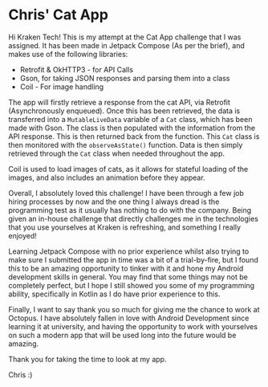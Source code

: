 # Chris' Cat App

Hi Kraken Tech! This is my attempt at the Cat App challenge that I was assigned. It has been made in Jetpack Compose (As per the brief), and makes use of the following libraries:

- Retrofit & OkHTTP3 - for API Calls
- Gson, for taking JSON responses and parsing them into a class
- Coil - For image handling

The app will firstly retrieve a response from the cat API, via Retrofit (Asynchronously enqueued). Once this has been retrieved, the data is transferred into a `MutableLiveData`  variable of a `Cat` class, which has been made with Gson. The class is then populated with the information from the API response. This is then returned back from the function. This `Cat` class is then monitored with the `observeAsState()` function. Data is then simply retrieved through the `Cat` class when needed throughout the app.

Coil is used to load images of cats, as it allows for stateful loading of the images, and also includes an animation before they appear.

Overall, I absolutely loved this challenge! I have been through a few job hiring processes by now and the one thing I always dread is the programming test as it usually has nothing to do with the company. Being given an in-house challenge that directly challenges me in the technologies that you use yourselves at Kraken is refreshing, and something I really enjoyed!

Learning Jetpack Compose with no prior experience whilst also trying to make sure I submitted the app in time was a bit of a trial-by-fire, but I found this to be an amazing opportunity to tinker with it and hone my Android development skills in general. You may find that some things may not be completely perfect, but I hope I still showed you some of my programming ability, specifically in Kotlin as I do have prior experience to this.

Finally, I want to say thank you so much for giving me the chance to work at Octopus. I have absolutely fallen in love with Android Development since learning it at university, and having the opportunity to work with yourselves on such a modern app that will be used long into the future would be amazing.

Thank you for taking the time to look at my app.

Chris :)
